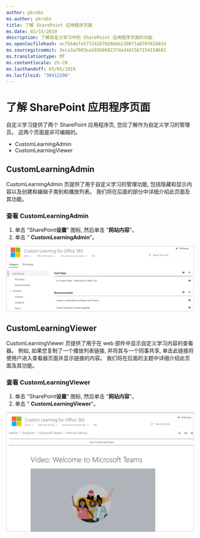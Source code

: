 ```yaml
---
author: pkrebs
ms.author: pkrebs
title: 了解 SharePoint 应用程序页面
ms.date: 02/15/2019
description: 了解自定义学习中的 SharePoint 应用程序页面的功能
ms.openlocfilehash: acf56defe57724267028bbb130071a070f82682d
ms.sourcegitcommit: 3eca3a7083ea165b860237da34d1567154158681
ms.translationtype: MT
ms.contentlocale: zh-CN
ms.lasthandoff: 03/05/2019
ms.locfileid: "30412296"
---
```

# <a name="get-to-know-the-sharepoint-application-pages"></a>了解 SharePoint 应用程序页面

自定义学习提供了两个 SharePoint 应用程序页, 您应了解作为自定义学习的管理员。 这两个页面是非可编辑的。 

- CustomLearningAdmin
- CustomLearningViewer

## <a name="customlearningadminaspx"></a>CustomLearningAdmin

CustomLearningAdmin 页提供了用于自定义学习的管理功能, 包括隐藏和显示内容以及创建和编辑子类别和播放列表。 我们将在后面的部分中详细介绍此页面及其功能。

### <a name="view-customlearningadminaspx"></a>查看 CustomLearningAdmin

1. 单击 "SharePoint**设置**" 图标, 然后单击 "**网站内容**"。 
2. 单击 " **CustomLearningAdmin**"。 

![cg-adminapppage](media/cg-adminapppage.png)

## <a name="customlearningvieweraspx"></a>CustomLearningViewer
CustomLearningViewer 页提供了用于在 web 部件中显示自定义学习内容的查看器。 例如, 如果您复制了一个播放列表链接, 并将其与一个同事共享, 单击此链接将使用户进入查看器页面并显示链接的内容。 我们将在后面的主题中详细介绍此页面及其功能。

### <a name="view-customlearningvieweraspx"></a>查看 CustomLearningViewer

1. 单击 "SharePoint**设置**" 图标, 然后单击 "**网站内容**"。 
2. 单击 " **CustomLearningViewer**"。 

![cg-viewerapppage](media/cg-viewerapppage.png)

